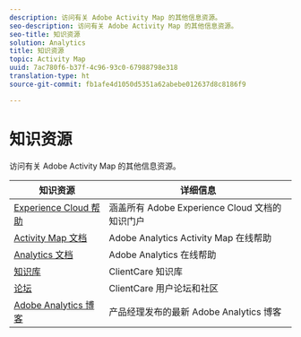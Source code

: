 ```yaml
---
description: 访问有关 Adobe Activity Map 的其他信息资源。
seo-description: 访问有关 Adobe Activity Map 的其他信息资源。
seo-title: 知识资源
solution: Analytics
title: 知识资源
topic: Activity Map
uuid: 7ac780f6-b37f-4c96-93c0-67988798e318
translation-type: ht
source-git-commit: fb1afe4d1050d5351a62abebe012637d8c8186f9

---
```



# 知识资源

访问有关 Adobe Activity Map 的其他信息资源。

| 知识资源 | 详细信息 |
|---|---|
| [Experience Cloud 帮助](https://helpx.adobe.com/cn/support/experience-cloud.html) | 涵盖所有 Adobe Experience Cloud 文档的知识门户 |
| [Activity Map 文档](/help/analyze/activity-map/activity-map.md) | Adobe Analytics Activity Map 在线帮助 |
| [Analytics 文档](/help/landing/home.md) | Adobe Analytics 在线帮助 |
| [知识库](https://helpx.adobe.com/cn/support/analytics.html) | ClientCare 知识库 |
| [论坛](https://forums.adobe.com/community/experience-cloud/analytics-cloud/analytics) | ClientCare 用户论坛和社区 |
| [Adobe Analytics 博客](https://blogs.adobe.com/digitalmarketing/analytics/) | 产品经理发布的最新 Adobe Analytics 博客 |
